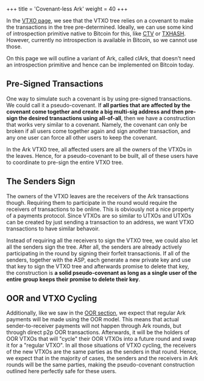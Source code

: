 +++
title = 'Covenant-less Ark'
weight = 40
+++


In the [VTXO page](vtxos), we see that the VTXO tree relies on a covenant to
make the transactions in the tree pre-determined. Ideally, we can use some kind
of introspection primitive native to Bitcoin for this, like
[CTV](https://covenants.info/proposals/ctv) or
[TXHASH](https://covenants.info/proposals/txhash). However, currently no
introspection is available in Bitcoin, so we cannot use those.

On this page we will outline a variant of Ark, called clArk, that doesn't need
an introspection primitive and hence can be implemented on Bitcoin today.


## Pre-Signed Transactions

One way to simulate such a covenant is by using pre-signed transactions. We
could call it a pseudo-covenant. If **all parties that are affected by the
covenant come together and create a big multi-sig address and then pre-sign the
desired transactions using all-of-all**, then we have a construction that works
very similar to a covenant. Namely, the covenant can only be broken if all
users come together again and sign another transaction, and any one user can
force all other users to keep the covenant.

In the Ark VTXO tree, all affected users are all the owners of the VTXOs in the
leaves. Hence, for a pseudo-covenant to be built, all of these users have to
coordinate to pre-sign the entire VTXO tree.


## The Senders Sign

The owners of the VTXO leaves are the receivers of the Ark transactions though.
Requiring them to participate in the round would require the receivers of
transactions to be online. This is obviously not a nice property of a payments
protocol. Since VTXOs are so similar to UTXOs and UTXOs can be created by just
sending a transaction to an address, we want VTXO transactions to have similar
behavoir.

Instead of requiring all the receivers to sign the VTXO tree, we could also let
all the senders sign the tree. After all, the senders are already actively
participating in the round by signing their forfeit transactionis. If all of
the senders, together with the ASP, each generate a new private key and use
that key to sign the VTXO tree and afterwards promise to delete that key, the
construction is **a solid pseudo-covenant as long as a single user of the
entire group keeps their promise to delete their key**.


## OOR and VTXO Cycling

Additionally, like we saw in the [OOR section](oor), we expect that regular Ark
payments will be made using the OOR model. This means that actual
sender-to-receiver payments will not happen through Ark rounds, but through
direct p2p OOR transactions. Afterwards, it will be the holders of OOR VTXOs
that will "cycle" their OOR VTXOs into a future round and swap it for a
"regular VTXO". In all those situations of VTXO cycling, the receivers of the
new VTXOs are the same parties as the senders in that round. Hence, we expect
that in the majority of cases, the senders and the receivers in Ark rounds will
be the same parties, making the pseudo-covenant construction outlined here
perfectly safe for these users.


